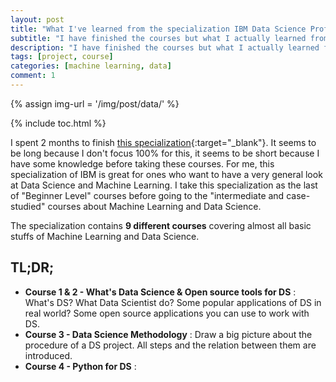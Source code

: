 ```yaml
---
layout: post
title: "What I've learned from the specialization IBM Data Science Professional Certificate"
subtitle: "I have finished the courses but what I actually learned from them?"
description: "I have finished the courses but what I actually learned from them?"
tags: [project, course]
categories: [machine learning, data]
comment: 1
---
```


{% assign img-url = '/img/post/data/' %}

{% include toc.html %}

I spent 2 months to finish [this specialization](https://www.coursera.org/specializations/ibm-data-science-professional-certificate){:target="_blank"}. It seems to be long because I don't focus 100% for this, it seems to be short because I have some knowledge before taking these courses. For me, this specialization of IBM is great for ones who want to have a very general look at Data Science and Machine Learning. I take this specialization as the last of "Beginner Level" courses before going to the "intermediate and case-studied" courses about Machine Learning and Data Science.

The specialization contains **9 different courses** covering almost all basic stuffs of Machine Learning and Data Science.

## TL;DR;

- **Course 1 & 2 - What's Data Science & Open source tools for DS** : What's DS? What Data Scientist do? Some popular applications of DS in real world? Some open source applications you can use to work with DS.
- **Course 3 - Data Science Methodology** : Draw a big picture about the procedure of a DS project. All steps and the relation between them are introduced.
- **Course 4 - Python for DS** : 


